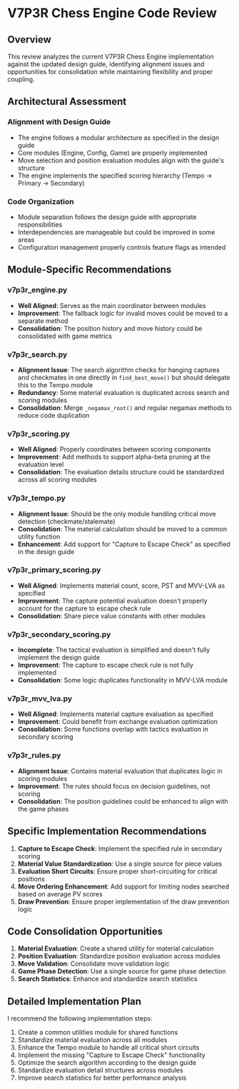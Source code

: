 # V7P3R Chess Engine Code Review

## Overview
This review analyzes the current V7P3R Chess Engine implementation against the updated design guide, identifying alignment issues and opportunities for consolidation while maintaining flexibility and proper coupling.

## Architectural Assessment

### Alignment with Design Guide
- The engine follows a modular architecture as specified in the design guide
- Core modules (Engine, Config, Game) are properly implemented
- Move selection and position evaluation modules align with the guide's structure
- The engine implements the specified scoring hierarchy (Tempo → Primary → Secondary)

### Code Organization
- Module separation follows the design guide with appropriate responsibilities
- Interdependencies are manageable but could be improved in some areas
- Configuration management properly controls feature flags as intended

## Module-Specific Recommendations

### v7p3r_engine.py
- **Well Aligned**: Serves as the main coordinator between modules
- **Improvement**: The fallback logic for invalid moves could be moved to a separate method
- **Consolidation**: The position history and move history could be consolidated with game metrics

### v7p3r_search.py
- **Alignment Issue**: The search algorithm checks for hanging captures and checkmates in one directly in `find_best_move()` but should delegate this to the Tempo module
- **Redundancy**: Some material evaluation is duplicated across search and scoring modules
- **Consolidation**: Merge `_negamax_root()` and regular negamax methods to reduce code duplication

### v7p3r_scoring.py
- **Well Aligned**: Properly coordinates between scoring components
- **Improvement**: Add methods to support alpha-beta pruning at the evaluation level
- **Consolidation**: The evaluation details structure could be standardized across all scoring modules

### v7p3r_tempo.py
- **Alignment Issue**: Should be the only module handling critical move detection (checkmate/stalemate)
- **Consolidation**: The material calculation should be moved to a common utility function
- **Enhancement**: Add support for "Capture to Escape Check" as specified in the design guide

### v7p3r_primary_scoring.py
- **Well Aligned**: Implements material count, score, PST and MVV-LVA as specified
- **Improvement**: The capture potential evaluation doesn't properly account for the capture to escape check rule
- **Consolidation**: Share piece value constants with other modules

### v7p3r_secondary_scoring.py
- **Incomplete**: The tactical evaluation is simplified and doesn't fully implement the design guide
- **Improvement**: The capture to escape check rule is not fully implemented
- **Consolidation**: Some logic duplicates functionality in MVV-LVA module

### v7p3r_mvv_lva.py
- **Well Aligned**: Implements material capture evaluation as specified
- **Improvement**: Could benefit from exchange evaluation optimization
- **Consolidation**: Some functions overlap with tactics evaluation in secondary scoring

### v7p3r_rules.py
- **Alignment Issue**: Contains material evaluation that duplicates logic in scoring modules
- **Improvement**: The rules should focus on decision guidelines, not scoring
- **Consolidation**: The position guidelines could be enhanced to align with the game phases

## Specific Implementation Recommendations

1. **Capture to Escape Check**: Implement the specified rule in secondary scoring
2. **Material Value Standardization**: Use a single source for piece values
3. **Evaluation Short Circuits**: Ensure proper short-circuiting for critical positions
4. **Move Ordering Enhancement**: Add support for limiting nodes searched based on average PV scores
5. **Draw Prevention**: Ensure proper implementation of the draw prevention logic

## Code Consolidation Opportunities

1. **Material Evaluation**: Create a shared utility for material calculation
2. **Position Evaluation**: Standardize position evaluation across modules
3. **Move Validation**: Consolidate move validation logic
4. **Game Phase Detection**: Use a single source for game phase detection
5. **Search Statistics**: Enhance and standardize search statistics

## Detailed Implementation Plan

I recommend the following implementation steps:

1. Create a common utilities module for shared functions
2. Standardize material evaluation across all modules
3. Enhance the Tempo module to handle all critical short circuits
4. Implement the missing "Capture to Escape Check" functionality
5. Optimize the search algorithm according to the design guide
6. Standardize evaluation detail structures across modules
7. Improve search statistics for better performance analysis
